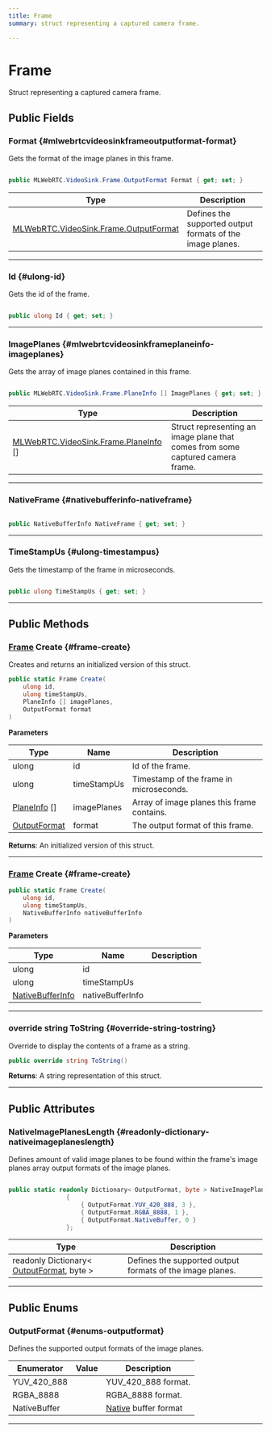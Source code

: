 ```yaml
---
title: Frame
summary: struct representing a captured camera frame. 

---
```


# Frame




Struct representing a captured camera frame.   





## Public Fields

### Format {#mlwebrtcvideosinkframeoutputformat-format}

Gets the format of the image planes in this frame. 

```csharp

public MLWebRTC.VideoSink.Frame.OutputFormat Format { get; set; }

```

| Type | Description  | 
|--|--|
| [MLWebRTC.VideoSink.Frame.OutputFormat](/versioned_docs/version-22-Feb-2023/unity-api/api/UnityEngine.XR.MagicLeap/MLWebRTC/VideoSink/Frame/UnityEngine.XR.MagicLeap.MLWebRTC.VideoSink.Frame.md#enums-outputformat) | Defines the supported output formats of the image planes.  |





-----------

### Id {#ulong-id}

Gets the id of the frame. 

```csharp

public ulong Id { get; set; }

```






-----------

### ImagePlanes {#mlwebrtcvideosinkframeplaneinfo-imageplanes}

Gets the array of image planes contained in this frame. 

```csharp

public MLWebRTC.VideoSink.Frame.PlaneInfo [] ImagePlanes { get; set; }

```

| Type | Description  | 
|--|--|
| [MLWebRTC.VideoSink.Frame.PlaneInfo](/versioned_docs/version-22-Feb-2023/unity-api/api/UnityEngine.XR.MagicLeap/MLWebRTC/VideoSink/Frame/UnityEngine.XR.MagicLeap.MLWebRTC.VideoSink.Frame.PlaneInfo.md) [] | Struct representing an image plane that comes from some captured camera frame.  |





-----------

### NativeFrame {#nativebufferinfo-nativeframe}

```csharp

public NativeBufferInfo NativeFrame { get; set; }

```






-----------

### TimeStampUs {#ulong-timestampus}

Gets the timestamp of the frame in microseconds. 

```csharp

public ulong TimeStampUs { get; set; }

```






-----------

## Public Methods

### [Frame](/versioned_docs/version-22-Feb-2023/unity-api/api/UnityEngine.XR.MagicLeap/MLWebRTC/VideoSink/Frame/UnityEngine.XR.MagicLeap.MLWebRTC.VideoSink.Frame.md) Create {#frame-create}

Creates and returns an initialized version of this struct. 

```csharp
public static Frame Create(
    ulong id,
    ulong timeStampUs,
    PlaneInfo [] imagePlanes,
    OutputFormat format
)
```


**Parameters**

| Type | Name  | Description  | 
|--|--|--|
| ulong |id|Id of the frame.|
| ulong |timeStampUs|Timestamp of the frame in microseconds.|
| [PlaneInfo](/versioned_docs/version-22-Feb-2023/unity-api/api/UnityEngine.XR.MagicLeap/MLWebRTC/VideoSink/Frame/UnityEngine.XR.MagicLeap.MLWebRTC.VideoSink.Frame.PlaneInfo.md) [] |imagePlanes|Array of image planes this frame contains.|
| [OutputFormat](/versioned_docs/version-22-Feb-2023/unity-api/api/UnityEngine.XR.MagicLeap/MLWebRTC/VideoSink/Frame/UnityEngine.XR.MagicLeap.MLWebRTC.VideoSink.Frame.md#enums-outputformat) |format|The output format of this frame.|






**Returns**: An initialized version of this struct.



-----------

### [Frame](/versioned_docs/version-22-Feb-2023/unity-api/api/UnityEngine.XR.MagicLeap/MLWebRTC/VideoSink/Frame/UnityEngine.XR.MagicLeap.MLWebRTC.VideoSink.Frame.md) Create {#frame-create}

```csharp
public static Frame Create(
    ulong id,
    ulong timeStampUs,
    NativeBufferInfo nativeBufferInfo
)
```


**Parameters**

| Type | Name  | Description  | 
|--|--|--|
| ulong |id||
| ulong |timeStampUs||
| [NativeBufferInfo](/versioned_docs/version-22-Feb-2023/unity-api/api/UnityEngine.XR.MagicLeap/MLWebRTC/VideoSink/Frame/UnityEngine.XR.MagicLeap.MLWebRTC.VideoSink.Frame.NativeBufferInfo.md) |nativeBufferInfo||






-----------

### override string ToString {#override-string-tostring}

Override to display the contents of a frame as a string. 

```csharp
public override string ToString()
```






**Returns**: A string representation of this struct.



-----------

## Public Attributes

### NativeImagePlanesLength {#readonly-dictionary-nativeimageplaneslength}

Defines amount of valid image planes to be found within the frame's image planes array output formats of the image planes. 

```csharp

public static readonly Dictionary< OutputFormat, byte > NativeImagePlanesLength = new Dictionary<OutputFormat, byte>()
                {
                    { OutputFormat.YUV_420_888, 3 },
                    { OutputFormat.RGBA_8888, 1 },
                    { OutputFormat.NativeBuffer, 0 }
                };

```

| Type | Description  | 
|--|--|
| readonly Dictionary&lt; [OutputFormat](/versioned_docs/version-22-Feb-2023/unity-api/api/UnityEngine.XR.MagicLeap/MLWebRTC/VideoSink/Frame/UnityEngine.XR.MagicLeap.MLWebRTC.VideoSink.Frame.md#enums-outputformat), byte &gt; | Defines the supported output formats of the image planes.  |





-----------

## Public Enums

### OutputFormat {#enums-outputformat}

Defines the supported output formats of the image planes. 

| Enumerator | Value | Description |
| ---------- | ----- | ----------- |
| YUV_420_888 | | YUV&#95;420&#95;888 format.   |
| RGBA_8888 | | RGBA&#95;8888 format.   |
| NativeBuffer | | [Native](/versioned_docs/version-22-Feb-2023/unity-api/api/UnityEngine.XR.MagicLeap.Native/UnityEngine.XR.MagicLeap.Native.md) buffer format   |








-----------



